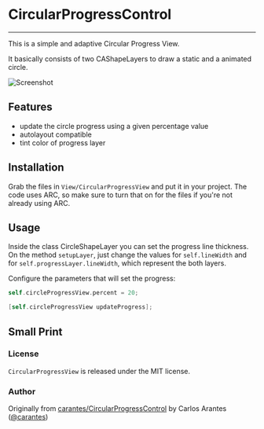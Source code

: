 # CircularProgressControl

***

This is a simple and adaptive Circular Progress View.

It basically consists of two CAShapeLayers to draw a static and a animated circle.

![Screenshot](https://cloud.githubusercontent.com/assets/2567823/6074763/e5f74722-adac-11e4-839c-e4dd15655a74.png) 

## Features

- update the circle progress using a given percentage value
- autolayout compatible
- tint color of progress layer

## Installation

Grab the files in `View/CircularProgressView` and put it in your
project. The code uses ARC, so make sure to turn that on for the files if you're
not already using ARC.

## Usage

Inside the class CircleShapeLayer you can set the progress line thickness. On the method `setupLayer`, just change the values for `self.lineWidth` and for `self.progressLayer.lineWidth`, which represent the both layers.

Configure the parameters that will set the progress:
```objectivec
self.circleProgressView.percent = 20;

[self.circleProgressView updateProgress];
```

## Small Print

### License

`CircularProgressView` is released under the MIT license.

### Author

Originally from [carantes/CircularProgressControl](https://github.com/carantes/CircularProgressControl) by Carlos Arantes ([@carantes](http://twitter.com/carantes))